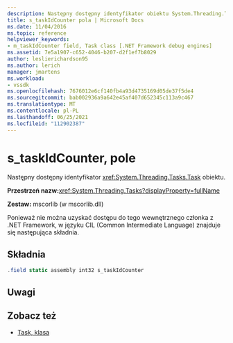 ```yaml
---
description: Następny dostępny identyfikator obiektu System.Threading.Tasks.Task.
title: s_taskIdCounter pola | Microsoft Docs
ms.date: 11/04/2016
ms.topic: reference
helpviewer_keywords:
- m_taskIdCounter field, Task class [.NET Framework debug engines]
ms.assetid: 7e5a1907-c652-4046-b207-d2f1ef7b8029
author: leslierichardson95
ms.author: lerich
manager: jmartens
ms.workload:
- vssdk
ms.openlocfilehash: 7676012e6cf140fb4a93d4735169d05de37f5de4
ms.sourcegitcommit: bab002936a9a642e45af407d652345c113a9c467
ms.translationtype: MT
ms.contentlocale: pl-PL
ms.lasthandoff: 06/25/2021
ms.locfileid: "112902387"
---
```

# <a name="s_taskidcounter-field"></a>s_taskIdCounter, pole
Następny dostępny identyfikator <xref:System.Threading.Tasks.Task> obiektu.

 **Przestrzeń nazw:**<xref:System.Threading.Tasks?displayProperty=fullName>

 **Zestaw:** mscorlib (w mscorlib.dll)

 Ponieważ nie można uzyskać dostępu do tego wewnętrznego członka z .NET Framework, w języku CIL (Common Intermediate Language) znajduje się następująca składnia.

## <a name="syntax"></a>Składnia

```csharp
.field static assembly int32 s_taskIdCounter
```

## <a name="remarks"></a>Uwagi

## <a name="see-also"></a>Zobacz też
- [Task, klasa](../../extensibility/debugger/task-class-internal-members.md)
